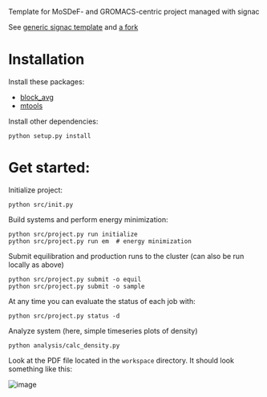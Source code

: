 Template for MoSDeF- and GROMACS-centric project managed with signac

See [generic signac template](https://github.com/glotzerlab/signac-project-template) and [a fork](https://github.com/summeraz/monolayer_screening)

# Installation

Install these packages:

* [block_avg](https://github.com/tcmoore3/block_avg)
* [mtools](https://github.com/mattwthompson/mtools)

Install other dependencies:

```
python setup.py install
```


# Get started:

Initialize project:

```
python src/init.py
```

Build systems and perform energy minimization:

```
python src/project.py run initialize
python src/project.py run em  # energy minimization
```

Submit equilibration and production runs to the cluster
(can also be run locally as above)

```
python src/project.py submit -o equil
python src/project.py submit -o sample
```

At any time you can evaluate the status of each job with:

```
python src/project.py status -d
```

Analyze system (here, simple timeseries plots of density)

```
python analysis/calc_density.py
```

Look at the PDF file located in the `workspace` directory. It should look something like this:

![image](https://user-images.githubusercontent.com/7935382/28077533-a8a43f84-6627-11e7-9370-1206160d185d.png)
